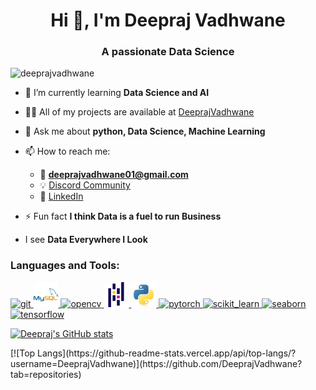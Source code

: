 <h1 align="center">Hi 👋, I'm Deepraj Vadhwane</h1>
<h3 align="center">A passionate Data Science </h3>

<p align="left"> <img src="https://komarev.com/ghpvc/?username=deeprajvadhwane&label=Profile%20views&color=0e75b6&style=flat" alt="deeprajvadhwane" /> </p>

- 🌱 I’m currently learning **Data Science and AI**

- 👨‍💻 All of my projects are available at [DeeprajVadhwane](DeeprajVadhwane)

- 💬 Ask me about **python, Data Science, Machine Learning**

- 📫 How to reach me:
  - 📧 **deeprajvadhwane01@gmail.com**
  - :bulb: [Discord Community](https://discord.gg/C2C9Ys9j)
  - :office: [LinkedIn](https://www.linkedin.com/in/deepraj-vadhwane/)

- ⚡ Fun fact **I think Data is a fuel to run Business**
- I see **Data Everywhere I Look**



<h3 align="left">Languages and Tools:</h3>
<p align="left"> <a href="https://git-scm.com/" target="_blank" rel="noreferrer"> <img src="https://www.vectorlogo.zone/logos/git-scm/git-scm-icon.svg" alt="git" width="40" height="40"/> </a> <a href="https://www.mysql.com/" target="_blank" rel="noreferrer"> <img src="https://raw.githubusercontent.com/devicons/devicon/master/icons/mysql/mysql-original-wordmark.svg" alt="mysql" width="40" height="40"/> </a> <a href="https://opencv.org/" target="_blank" rel="noreferrer"> <img src="https://www.vectorlogo.zone/logos/opencv/opencv-icon.svg" alt="opencv" width="40" height="40"/> </a> <a href="https://pandas.pydata.org/" target="_blank" rel="noreferrer"> <img src="https://raw.githubusercontent.com/devicons/devicon/2ae2a900d2f041da66e950e4d48052658d850630/icons/pandas/pandas-original.svg" alt="pandas" width="40" height="40"/> </a> <a href="https://www.python.org" target="_blank" rel="noreferrer"> <img src="https://raw.githubusercontent.com/devicons/devicon/master/icons/python/python-original.svg" alt="python" width="40" height="40"/> </a> <a href="https://pytorch.org/" target="_blank" rel="noreferrer"> <img src="https://www.vectorlogo.zone/logos/pytorch/pytorch-icon.svg" alt="pytorch" width="40" height="40"/> </a> <a href="https://scikit-learn.org/" target="_blank" rel="noreferrer"> <img src="https://upload.wikimedia.org/wikipedia/commons/0/05/Scikit_learn_logo_small.svg" alt="scikit_learn" width="40" height="40"/> </a> <a href="https://seaborn.pydata.org/" target="_blank" rel="noreferrer"> <img src="https://seaborn.pydata.org/_images/logo-mark-lightbg.svg" alt="seaborn" width="40" height="40"/> </a> <a href="https://www.tensorflow.org" target="_blank" rel="noreferrer"> <img src="https://www.vectorlogo.zone/logos/tensorflow/tensorflow-icon.svg" alt="tensorflow" width="40" height="40"/> </a> </p>

<div align="left">
  
[![Deepraj's GitHub stats](https://github-readme-stats.vercel.app/api?username=DeeprajVadhwane&count_private=true&show_icons=true&theme=dracula&hide_rank=false)](https://github.com/DeeprajVadhwane?tab=repositories)
</div>
<div align="left">
[![Top Langs](https://github-readme-stats.vercel.app/api/top-langs/?username=DeeprajVadhwane)](https://github.com/DeeprajVadhwane?tab=repositories)
</div>
